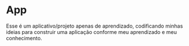 # App
Esse é um aplicativo/projeto apenas de aprendizado, codificando minhas ideias para construir uma aplicação conforme meu aprendizado e meu conhecimento.
